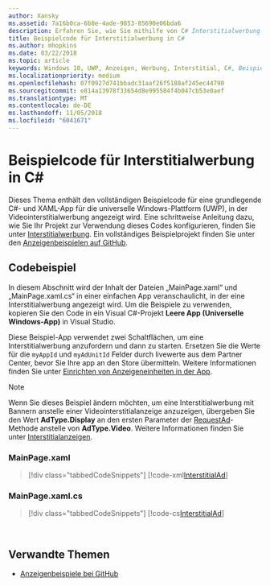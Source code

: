 ```yaml
---
author: Xansky
ms.assetid: 7a16b0ca-6b8e-4ade-9853-85690e06bda6
description: Erfahren Sie, wie Sie mithilfe von C# Interstitialwerbung veröffentlichen.
title: Beispielcode für Interstitialwerbung in C#
ms.author: mhopkins
ms.date: 03/22/2018
ms.topic: article
keywords: Windows 10, UWP, Anzeigen, Werbung, Interstitial, C#, Beispielcode
ms.localizationpriority: medium
ms.openlocfilehash: 07f0927d741bbadc31aaf26f5188af245ec44790
ms.sourcegitcommit: e814a13978f33654d8e995584f4b047cb53e0aef
ms.translationtype: MT
ms.contentlocale: de-DE
ms.lasthandoff: 11/05/2018
ms.locfileid: "6041671"
---
```

# <a name="interstitial-ad-sample-code-in-c"></a>Beispielcode für Interstitialwerbung in C\# #  

Dieses Thema enthält den vollständigen Beispielcode für eine grundlegende C#- und XAML-App für die universelle Windows-Plattform (UWP), in der Videointerstitialwerbung angezeigt wird. Eine schrittweise Anleitung dazu, wie Sie Ihr Projekt zur Verwendung dieses Codes konfigurieren, finden Sie unter [Interstitialwerbung](interstitial-ads.md). Ein vollständiges Beispielprojekt finden Sie unter den [Anzeigenbeispielen auf GitHub](http://aka.ms/githubads).

## <a name="code-example"></a>Codebeispiel

In diesem Abschnitt wird der Inhalt der Dateien „MainPage.xaml“ und „MainPage.xaml.cs“ in einer einfachen App veranschaulicht, in der eine Interstitialwerbung angezeigt wird. Um die Beispiele zu verwenden, kopieren Sie den Code in ein Visual C#-Projekt **Leere App (Universelle Windows-App)** in Visual Studio.

Diese Beispiel-App verwendet zwei Schaltflächen, um eine Interstitialwerbung anzufordern und dann zu starten. Ersetzen Sie die Werte für die ```myAppId``` und ```myAdUnitId``` Felder durch livewerte aus dem Partner Center, bevor Sie Ihre app an den Store übermitteln. Weitere Informationen finden Sie unter [Einrichten von Anzeigeneinheiten in der App](set-up-ad-units-in-your-app.md#live-ad-units).

> [!NOTE]
> Wenn Sie dieses Beispiel ändern möchten, um eine Interstitialwerbung mit Bannern anstelle einer Videointerstitialanzeige anzuzeigen, übergeben Sie den Wert **AdType.Display** an den ersten Parameter der [RequestAd](https://docs.microsoft.com/uwp/api/microsoft.advertising.winrt.ui.interstitialad.requestad)-Methode anstelle von **AdType.Video**. Weitere Informationen finden Sie unter [Interstitialanzeigen](interstitial-ads.md).

### <a name="mainpagexaml"></a>MainPage.xaml

> [!div class="tabbedCodeSnippets"]
[!code-xml[InterstitialAd](./code/AdvertisingSamples/InterstitialAdSamples/cs/MainPage.xaml#L1-L13)]

### <a name="mainpagexamlcs"></a>MainPage.xaml.cs

> [!div class="tabbedCodeSnippets"]
[!code-cs[InterstitialAd](./code/AdvertisingSamples/InterstitialAdSamples/cs/MainPage.xaml.cs#CompleteSample)]

 
## <a name="related-topics"></a>Verwandte Themen

* [Anzeigenbeispiele bei GitHub](http://aka.ms/githubads)
 
